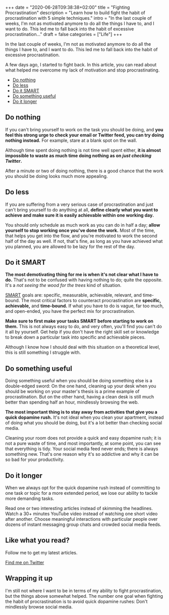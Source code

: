 +++
date = "2020-06-28T09:38:38+02:00"
title = "Fighting Procrastination"
description = "Learn how to build fight the habit of procrastination with 5 simple techniques."
intro = "In the last couple of weeks, I'm not as motivated anymore to do all the things I have to, and I want to do. This led me to fall back into the habit of excessive procrastination..."
draft = false
categories = ["Life"]
+++

In the last couple of weeks, I'm not as motivated anymore to do all the things I have to, and I want to do. This led me to fall back into the habit of excessive procrastination.

A few days ago, I started to fight back. In this article, you can read about what helped me overcome my lack of motivation and stop procrastinating.

- [Do nothing](#do-nothing)
- [Do less](#do-less)
- [Do it SMART](#do-it-smart)
- [Do something useful](#do-something-useful)
- [Do it longer](#do-it-longer)

## Do nothing

If you can't bring yourself to work on the task you should be doing, and **you feel this strong urge to check your email or Twitter feed, you can try doing nothing instead.** For example, stare at a blank spot on the wall.

Although time spent doing nothing is not time well spent either, **it is almost impossible to waste as much time doing nothing as on *just checking Twitter*.**

After a minute or two of doing nothing, there is a good chance that the work you should be doing looks much more appealing.

## Do less

If you are suffering from a very serious case of procrastination and just can't bring yourself to do anything at all, **define clearly what you want to achieve and make sure it is easily achievable within one working day.**

You should only schedule as much work as you can do in half a day; **allow yourself to stop working once you've done the work.** Most of the time, that helps you get into the flow, and you're motivated to work the second half of the day as well. If not, that's fine, as long as you have achieved what you planned, you are allowed to be lazy for the rest of the day.

## Do it SMART

**The most demotivating thing for me is when it's not clear what I have to do.** That's not to be confused with having nothing to do; quite the opposite. It's a *not seeing the wood for the trees* kind of situation.

[SMART](https://en.wikipedia.org/wiki/SMART_criteria) goals are: specific, measurable, achievable, relevant, and time-bound. The most critical factors to counteract procrastination are **specific, achievable,** and **time-bound.** If what you have to do is vague, far too much, and open-ended, you have the perfect mix for procrastination.

**Make sure to first make your tasks SMART before starting to work on them.** This is not always easy to do, and very often, you'll find you can't do it all by yourself. Get help if you don't have the right skill set or knowledge to break down a particular task into specific and achievable pieces.

Although I know how I should deal with this situation on a theoretical level, this is still something I struggle with.

## Do something useful

Doing something useful when you should be doing something else is a double-edged sword: On the one hand, cleaning up your desk when you should be working on your master's thesis is a prime example of procrastination. But on the other hand, having a clean desk is still much better than spending half an hour, mindlessly browsing the web.

**The most important thing is to stay away from activities that give you a quick dopamine rush.** It's not ideal when you clean your apartment, instead of doing what you should be doing, but it's a lot better than checking social media.

Cleaning your room does not provide a quick and easy dopamine rush; it is not a pure waste of time, and most importantly, at some point, you can see that everything is tidy. Your social media feed never ends; there is always something new. That's one reason why it's so addictive and why it can be so bad for your productivity.

## Do it longer

When we always opt for the quick dopamine rush instead of committing to one task or topic for a more extended period, we lose our ability to tackle more demanding tasks.

Read one or two interesting articles instead of skimming the headlines. Watch a 30+ minutes YouTube video instead of watching one short video after another. Choose meaningful interactions with particular people over dozens of instant messaging group chats and crowded social media feeds.

<div class="c-content__broad">
  <div class="c-twitter-teaser">
    <div class="c-twitter-teaser__content">
      <h2 class="c-twitter-teaser__headline">Like what you read?</h2>
      <p class="c-twitter-teaser__body">
        Follow me to get my latest articles.
      </p>
      <a class="c-button c-button--outline c-twitter-teaser__button" rel="nofollow" href="https://twitter.com/maoberlehner" data-event-category="link" data-event-action="click: contact" data-event-label="Twitter (article content)">
        Find me on Twitter
      </a>
    </div>
  </div>
</div>

## Wrapping it up

I'm still not where I want to be in terms of my ability to fight procrastination, but the things above somewhat helped. The number one goal when fighting the habit of procrastination is to avoid quick dopamine rushes: Don't mindlessly browse social media.
